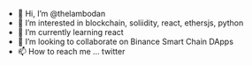 - 👋 Hi, I’m @thelambodan
- 👀 I’m interested in blockchain, soliidity, react, ethersjs, python
- 🌱 I’m currently learning react
- 💞️ I’m looking to collaborate on Binance Smart Chain DApps 
- 📫 How to reach me ... twitter

<!---
lambodan/lambodan is a ✨ special ✨ repository because its `README.md` (this file) appears on your GitHub profile.
You can click the Preview link to take a look at your changes.
--->
